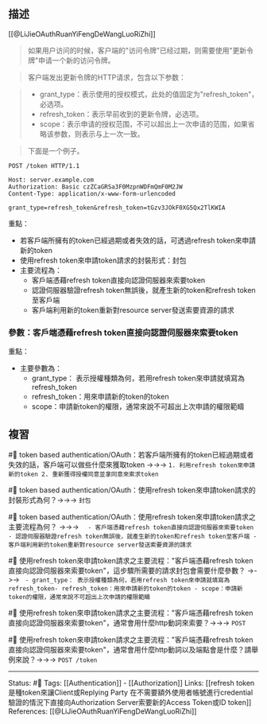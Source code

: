 ## 描述

[[@LiJieOAuthRuanYiFengDeWangLuoRiZhi]]

> 如果用户访问的时候，客户端的"访问令牌"已经过期，则需要使用"更新令牌"申请一个新的访问令牌。

> 客户端发出更新令牌的HTTP请求，包含以下参数：

> -   grant_type：表示使用的授权模式，此处的值固定为"refresh_token"，必选项。
> -   refresh_token：表示早前收到的更新令牌，必选项。
> -   scope：表示申请的授权范围，不可以超出上一次申请的范围，如果省略该参数，则表示与上一次一致。

> 下面是一个例子。

```http
POST /token HTTP/1.1

Host: server.example.com
Authorization: Basic czZCaGRSa3F0MzpnWDFmQmF0M2JW
Content-Type: application/x-www-form-urlencoded

grant_type=refresh_token&refresh_token=tGzv3JOkF0XG5Qx2TlKWIA
```


重點：
- 若客戶端所擁有的token已經過期或者失效的話，可透過refresh token來申請新的token
-  使用refresh token來申請token請求的封裝形式：封包
- 主要流程為：
	- 客戶端憑藉refresh token直接向認證伺服器來索要token
	- 認證伺服器驗證refresh token無誤後，就產生新的token和refresh token至客戶端
	- 客戶端利用新的token重新對resource server發送索要資源的請求

### 參數：客戶端憑藉refresh token直接向認證伺服器來索要token

重點：
- 主要參數為：
	- grant_type： 表示授權種類為何，若用refresh token來申請就填寫為refresh_token
	- refresh_token：用來申請新的token的token
	- scope：申請新token的權限，通常來說不可超出上次申請的權限範疇


## 複習

#🧠 token based authentication/OAuth：若客戶端所擁有的token已經過期或者失效的話，客戶端可以做些什麼來獲取token ->->-> `1. 利用refresh token來申請新的token 2. 重新獲得授權同意並拿同意來索求token`
<!--SR:!2023-04-13,6,230-->

#🧠 token based authentication/OAuth：使用refresh token來申請token請求的封裝形式為何？->->-> `封包`
<!--SR:!2023-04-06,10,250-->

#🧠 token based authentication/OAuth：使用refresh token來申請token請求之主要流程為何？ ->->-> `	- 客戶端憑藉refresh token直接向認證伺服器來索要token - 認證伺服器驗證refresh token無誤後，就產生新的token和refresh token至客戶端 - 客戶端利用新的token重新對resource server發送索要資源的請求`
<!--SR:!2023-05-06,28,250-->

#🧠 使用refresh token來申請token請求之主要流程："客戶端憑藉refresh token直接向認證伺服器來索要token"，這步驟所需要的請求封包會需要什麼參數？ ->->-> `	- grant_type： 表示授權種類為何，若用refresh token來申請就填寫為refresh_token- refresh_token：用來申請新的token的token - scope：申請新token的權限，通常來說不可超出上次申請的權限範疇`
<!--SR:!2023-04-05,9,250-->

#🧠 使用refresh token來申請token請求之主要流程："客戶端憑藉refresh token直接向認證伺服器來索要token"，通常會用什麼http動詞來索要？->->-> `POST`
<!--SR:!2023-05-09,31,250-->

#🧠 使用refresh token來申請token請求之主要流程："客戶端憑藉refresh token直接向認證伺服器來索要token"，通常會用什麼http動詞以及端點會是什麼？請舉例來說？->->-> `POST /token`
<!--SR:!2023-04-04,8,250-->





---
Status: #🌱 
Tags:
[[Authentication]] - [[Authorization]]
Links:
[[refresh token 是種token來讓Client或Replying Party 在不需要額外使用者帳號進行credential驗證的情況下直接向Authorization Server索要新的Access Token或ID token]]
References:
[[@LiJieOAuthRuanYiFengDeWangLuoRiZhi]]